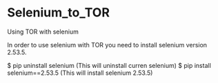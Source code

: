 # Selenium_to_TOR
Using TOR with selenium

In order to use selenium with TOR you need to install selenium version 2.53.5.

$ pip uninstall selenium (This will uninstall curren selenium)
$ pip install selenium==2.53.5 (This will install selenium 2.53.5)
